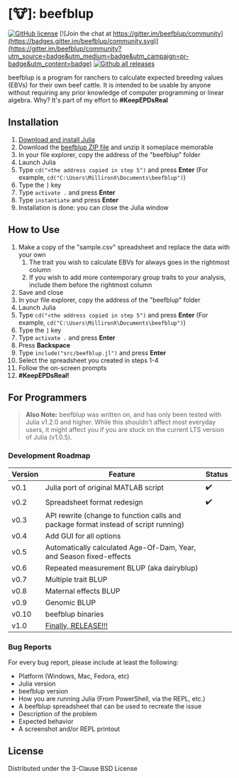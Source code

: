 # [:cow:]: beefblup

[![GitHub license](https://img.shields.io/github/license/MillironX/beefblup)](https://github.com/MillironX/beefblup/blob/master/LICENSE.md)
[![Join the chat at https://gitter.im/beefblup/community](https://badges.gitter.im/beefblup/community.svg)](https://gitter.im/beefblup/community?utm_source=badge&utm_medium=badge&utm_campaign=pr-badge&utm_content=badge)
[![Github all releases](https://img.shields.io/github/downloads/MillironX/beefblup/total.svg)](https://GitHub.com/MillironX/beefblup/releases)

beefblup is a program for ranchers to calculate expected breeding
values (EBVs) for their own beef cattle. It is intended to be usable by anyone
without requiring any prior knowledge of computer programming or linear algebra.
Why? It's part of my effort to
**\#KeepEPDsReal**

## Installation

1. [Download and install Julia](https://julialang.org/downloads/platform/)
2. Download the [beefblup ZIP
   file](https://github.com/MillironX/beefblup/archive/refs/tags/v0.2.1.zip) and unzip it   someplace memorable
3. In your file explorer, copy the address of the "beefblup" folder
4. Launch Julia
5. Type `cd("<the address copied in step 5")` and press **Enter** (For example,
   `cd("C:\Users\MillironX\Documents\beefblup")`)
6. Type the `]` key
7. Type `activate .` and press **Enter**
8. Type `instantiate` and press **Enter**
9. Installation is done: you can close the Julia window

## How to Use

1. Make a copy of the "sample.csv" spreadsheet and replace the data with your own
   1. The trait you wish to calculate EBVs for always goes in the rightmost column
   2. If you wish to add more contemporary group traits to your analysis, include them before the rightmost column
2. Save and close
3. In your file explorer, copy the address of the "beefblup" folder
4. Launch Julia
5. Type `cd("<the address copied in step 5")` and press **Enter** (For example,
   `cd("C:\Users\MillironX\Documents\beefblup")`)
6. Type the `]` key
7. Type `activate .` and press **Enter**
8. Press **Backspace**
9. Type `include("src/beefblup.jl")` and press **Enter**
10. Select the spreadsheet you created in steps 1-4
11. Follow the on-screen prompts
12. **#KeepEPDsReal!**

## For Programmers

> **Also Note:** beefblup was written on, and has only been tested with Julia
> v1.2.0 and higher. While this shouldn't affect most everyday users, it might
> affect you if you are stuck on the current LTS version of Julia (v1.0.5).

### Development Roadmap

| Version | Feature                                                                             | Status             |
| ------- | ----------------------------------------------------------------------------------- | ------------------ |
| v0.1    | Julia port of original MATLAB script                                                | :heavy_check_mark: |
| v0.2    | Spreadsheet format redesign                                                         | :heavy_check_mark: |
| v0.3    | API rewrite (change to function calls and package format instead of script running) |                    |
| v0.4    | Add GUI for all options                                                             |                    |
| v0.5    | Automatically calculated Age-Of-Dam, Year, and Season fixed-effects                 |                    |
| v0.6    | Repeated measurement BLUP (aka dairyblup)                                           |                    |
| v0.7    | Multiple trait BLUP                                                                 |                    |
| v0.8    | Maternal effects BLUP                                                               |                    |
| v0.9    | Genomic BLUP                                                                        |                    |
| v0.10   | beefblup binaries                                                                   |                    |
| v1.0    | [Finally, RELEASE!!!](https://youtu.be/1CBjxGdgC1w?t=282)                           |                    |

### Bug Reports

For every bug report, please include at least the following:

- Platform (Windows, Mac, Fedora, etc)
- Julia version
- beefblup version
- How you are running Julia (From PowerShell, via the REPL, etc.)
- A beefblup spreadsheet that can be used to recreate the issue
- Description of the problem
- Expected behavior
- A screenshot and/or REPL printout

## License

Distributed under the 3-Clause BSD License
